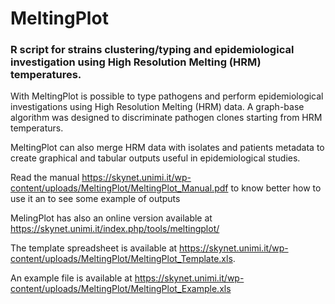 # MeltingPlot
### R script for strains clustering/typing and epidemiological investigation using High Resolution Melting (HRM) temperatures.

With MeltingPlot is possible to type pathogens and perform epidemiological investigations using High Resolution Melting (HRM) data. A graph-base algorithm was designed to discriminate pathogen clones starting from HRM temperaturs.

MeltingPlot can also merge HRM data with isolates and patients metadata to create graphical and tabular outputs useful in epidemiological studies. 

Read the manual https://skynet.unimi.it/wp-content/uploads/MeltingPlot/MeltingPlot_Manual.pdf to know better how to use it an to see some example of outputs

MelingPlot has also an online version available at https://skynet.unimi.it/index.php/tools/meltingplot/

The template spreadsheet is available at https://skynet.unimi.it/wp-content/uploads/MeltingPlot/MeltingPlot_Template.xls.

An example file is available at https://skynet.unimi.it/wp-content/uploads/MeltingPlot/MeltingPlot_Example.xls
